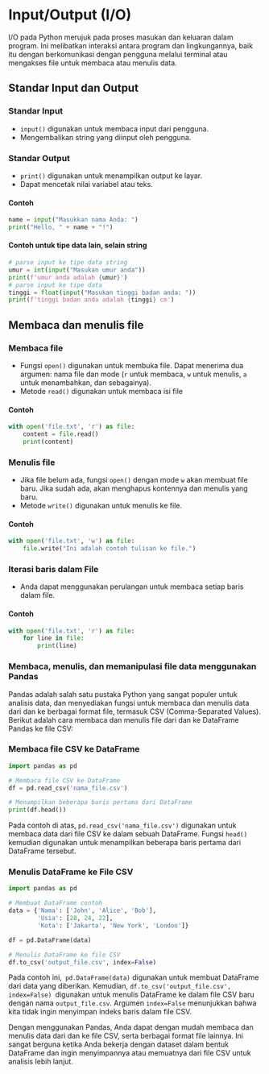 # Input/Output (I/O)

I/O pada Python merujuk pada proses masukan dan keluaran dalam program. Ini melibatkan interaksi antara program dan lingkungannya, baik itu dengan berkomunikasi dengan pengguna melalui terminal atau mengakses file untuk membaca atau menulis data.

## Standar Input dan Output

### Standar Input

- `input()` digunakan untuk membaca input dari pengguna.
- Mengembalikan string yang diinput oleh pengguna.

### Standar Output

- `print()` digunakan untuk menampilkan output ke layar.
- Dapat mencetak nilai variabel atau teks.

#### Contoh

```python
name = input("Masukkan nama Anda: ")
print("Hello, " + name + "!")
```

#### Contoh untuk tipe data lain, selain string

```python
# parse input ke tipe data string
umur = int(input("Masukan umur anda"))
print(f'umur anda adalah {umur}')
# parse input ke tipe data
tinggi = float(input("Masukan tinggi badan anda: "))
print(f'tinggi badan anda adalah {tinggi} cm')
```

## Membaca dan menulis file

### Membaca file

- Fungsi `open()` digunakan untuk membuka file. Dapat menerima dua argumen: nama file dan mode (`r` untuk membaca, `w` untuk menulis, `a` untuk menambahkan, dan sebagainya).
- Metode `read()` digunakan untuk membaca isi file

#### Contoh

```python
with open('file.txt', 'r') as file:
    content = file.read()
    print(content)
```

### Menulis file

- Jika file belum ada, fungsi `open()` dengan mode `w` akan membuat file baru. Jika sudah ada, akan menghapus kontennya dan menulis yang baru.
- Metode `write()` digunakan untuk menulis ke file.

#### Contoh

```python
with open('file.txt', 'w') as file:
    file.write("Ini adalah contoh tulisan ke file.")
```

### Iterasi baris dalam File

- Anda dapat menggunakan perulangan untuk membaca setiap baris dalam file.

#### Contoh

```python
with open('file.txt', 'r') as file:
    for line in file:
        print(line)
```

### Membaca, menulis, dan memanipulasi file data menggunakan Pandas

Pandas adalah salah satu pustaka Python yang sangat populer untuk analisis data, dan menyediakan fungsi untuk membaca dan menulis data dari dan ke berbagai format file, termasuk CSV (Comma-Separated Values). Berikut adalah cara membaca dan menulis file dari dan ke DataFrame Pandas ke file CSV:

### Membaca file CSV ke DataFrame

```python
import pandas as pd

# Membaca file CSV ke DataFrame
df = pd.read_csv('nama_file.csv')

# Menampilkan beberapa baris pertama dari DataFrame
print(df.head())
```

Pada contoh di atas, `pd.read_csv('nama_file.csv')` digunakan untuk membaca data dari file CSV ke dalam sebuah DataFrame. Fungsi `head() `kemudian digunakan untuk menampilkan beberapa baris pertama dari DataFrame tersebut.

### Menulis DataFrame ke File CSV

```python
import pandas as pd

# Membuat DataFrame contoh
data = {'Nama': ['John', 'Alice', 'Bob'],
        'Usia': [28, 24, 22],
        'Kota': ['Jakarta', 'New York', 'London']}

df = pd.DataFrame(data)

# Menulis DataFrame ke file CSV
df.to_csv('output_file.csv', index=False)
```

Pada contoh ini,` pd.DataFrame(data)` digunakan untuk membuat DataFrame dari data yang diberikan. Kemudian, `df.to_csv('output_file.csv', index=False) `digunakan untuk menulis DataFrame ke dalam file CSV baru dengan nama `output_file.csv`. Argumen `index=False` menunjukkan bahwa kita tidak ingin menyimpan indeks baris dalam file CSV.

Dengan menggunakan Pandas, Anda dapat dengan mudah membaca dan menulis data dari dan ke file CSV, serta berbagai format file lainnya. Ini sangat berguna ketika Anda bekerja dengan dataset dalam bentuk DataFrame dan ingin menyimpannya atau memuatnya dari file CSV untuk analisis lebih lanjut.
